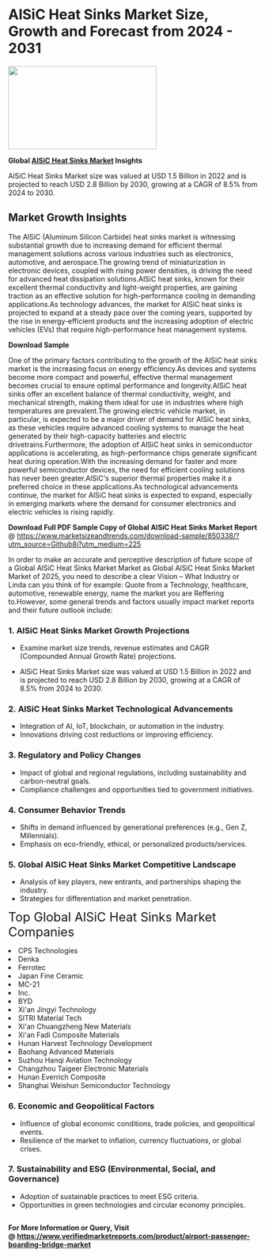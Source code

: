 <H1>AlSiC Heat Sinks Market Size, Growth and Forecast from 2024 - 2031</H1><img class="aligncenter size-medium wp-image-584254" src="https://thirdeyenews.in/wp-content/uploads/2024/09/Global-Market-Research-300x168.jpeg" alt="" width="300" height="168" /><p><strong>Global&nbsp;<a href="https://www.marketsizeandtrends.com/download-sample/850338/?utm_source=Github8j?utm_medium=225">AlSiC Heat Sinks Market</a> Insights</strong></p><p>AlSiC Heat Sinks Market size was valued at USD 1.5 Billion in 2022 and is projected to reach USD 2.8 Billion by 2030, growing at a CAGR of 8.5% from 2024 to 2030.</p><p><h2>Market Growth Insights</h2> <p>The AlSiC (Aluminum Silicon Carbide) heat sinks market is witnessing substantial growth due to increasing demand for efficient thermal management solutions across various industries such as electronics, automotive, and aerospace.The growing trend of miniaturization in electronic devices, coupled with rising power densities, is driving the need for advanced heat dissipation solutions.AlSiC heat sinks, known for their excellent thermal conductivity and light-weight properties, are gaining traction as an effective solution for high-performance cooling in demanding applications.As technology advances, the market for AlSiC heat sinks is projected to expand at a steady pace over the coming years, supported by the rise in energy-efficient products and the increasing adoption of electric vehicles (EVs) that require high-performance heat management systems.</p> <p><strong>Download Sample</strong></p> <p>One of the primary factors contributing to the growth of the AlSiC heat sinks market is the increasing focus on energy efficiency.As devices and systems become more compact and powerful, effective thermal management becomes crucial to ensure optimal performance and longevity.AlSiC heat sinks offer an excellent balance of thermal conductivity, weight, and mechanical strength, making them ideal for use in industries where high temperatures are prevalent.The growing electric vehicle market, in particular, is expected to be a major driver of demand for AlSiC heat sinks, as these vehicles require advanced cooling systems to manage the heat generated by their high-capacity batteries and electric drivetrains.Furthermore, the adoption of AlSiC heat sinks in semiconductor applications is accelerating, as high-performance chips generate significant heat during operation.With the increasing demand for faster and more powerful semiconductor devices, the need for efficient cooling solutions has never been greater.AlSiC's superior thermal properties make it a preferred choice in these applications.As technological advancements continue, the market for AlSiC heat sinks is expected to expand, especially in emerging markets where the demand for consumer electronics and electric vehicles is rising rapidly.</p> <p><span class=""><strong>Download Full PDF Sample Copy of Global AlSiC Heat Sinks Market Report</strong> @ <a href="https://www.marketsizeandtrends.com/download-sample/850338/?utm_source=Github8j?utm_medium=225" target="_blank">https://www.marketsizeandtrends.com/download-sample/850338/?utm_source=Github8j?utm_medium=225</a></span></p><p>In order to make an accurate and perceptive description of future scope of a Global&nbsp;AlSiC Heat Sinks Market Market as Global&nbsp;AlSiC Heat Sinks Market Market of 2025, you need to describe a clear Vision &ndash; What Industry or Linda can you think of for example: Quote from a Technology, healthcare, automotive, renewable energy, name the market you are Reffering to.However, some general trends and factors usually impact market reports and their future outlook include:</p><h3>1.&nbsp;<strong>AlSiC Heat Sinks Market Growth Projections</strong></h3><ul><li>Examine market size trends, revenue estimates and CAGR (Compounded Annual Growth Rate) projections.</li><li><p>AlSiC Heat Sinks Market size was valued at USD 1.5 Billion in 2022 and is projected to reach USD 2.8 Billion by 2030, growing at a CAGR of 8.5% from 2024 to 2030.</p></li></ul><h3>2.&nbsp;<strong>AlSiC Heat Sinks Market Technological Advancements</strong></h3><ul><li>Integration of AI, IoT, blockchain, or automation in the industry.</li><li>Innovations driving cost reductions or improving efficiency.</li></ul><h3>3.&nbsp;<strong>Regulatory and Policy Changes</strong></h3><ul><li>Impact of global and regional regulations, including sustainability and carbon-neutral goals.</li><li>Compliance challenges and opportunities tied to government initiatives.</li></ul><h3>4.&nbsp;<strong>Consumer Behavior Trends</strong></h3><ul><li>Shifts in demand influenced by generational preferences (e.g., Gen Z, Millennials).</li><li>Emphasis on eco-friendly, ethical, or personalized products/services.</li></ul><h3>5.&nbsp;<strong>Global AlSiC Heat Sinks Market Competitive Landscape</strong></h3><ul><li>Analysis of key players, new entrants, and partnerships shaping the industry.</li><li>Strategies for differentiation and market penetration.</li></ul><p data-pm-slice="1 1 []"><span style="color: inherit; font-family: inherit; font-size: 25px;">Top Global AlSiC Heat Sinks Market Companies</span></p><div class="" data-test-id=""><p><li>CPS Technologies</li><li> Denka</li><li> Ferrotec</li><li> Japan Fine Ceramic</li><li> MC-21</li><li> Inc.</li><li> BYD</li><li> Xi'an Jingyi Technology</li><li> SITRI Material Tech</li><li> Xi'an Chuangzheng New Materials</li><li> Xi'an Fadi Composite Materials</li><li> Hunan Harvest Technology Development</li><li> Baohang Advanced Materials</li><li> Suzhou Hanqi Aviation Technology</li><li> Changzhou Taigeer Electronic Materials</li><li> Hunan Everrich Composite</li><li> Shanghai Weishun Semiconductor Technology</li></p></div><h3>6.&nbsp;<strong>Economic and Geopolitical Factors</strong></h3><ul><li>Influence of global economic conditions, trade policies, and geopolitical events.</li><li>Resilience of the market to inflation, currency fluctuations, or global crises.</li></ul><h3>7.&nbsp;<strong>Sustainability and ESG (Environmental, Social, and Governance)</strong></h3><ul><li>Adoption of sustainable practices to meet ESG criteria.</li><li>Opportunities in green technologies and circular economy principles.</li></ul><h2><strong style="font-size: 14px;">For More Information or Query, Visit @&nbsp;</strong><a style="background-color: #ffffff; font-size: 14px;" href="https://www.marketsizeandtrends.com/report/alsic-heat-sinks-market/" target="_blank">https://www.verifiedmarketreports.com/product/airport-passenger-boarding-bridge-market</a></h2>